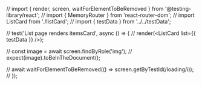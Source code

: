 // import { render, screen, waitForElementToBeRemoved } from '@testing-library/react';
// import { MemoryRouter } from 'react-router-dom';
// import ListCard from './listCard';
// import { testData } from '../../testData';

// test('List page renders itemsCard', async () => {
//   render(<ListCard list={{ testData }} />);

//   const image = await screen.findByRole('img');
//   expect(image).toBeInTheDocument();

//   await waitForElementToBeRemoved(() => screen.getByTestId(/loading/i));
// });
